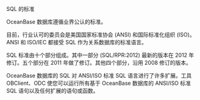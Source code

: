 SQL 的标准 

OceanBase 数据库遵循业界公认的标准。

目前，行业认可的委员会是美国国家标准协会 (ANSI) 和国际标准化组织 (ISO)。 ANSI 和 ISO/IEC 都接受 SQL 作为关系数据库的标准语言。

SQL 标准由十个部分组成。其中一部分 (SQL/RPR:2012) 最新的版本在 2012 年修订。五个部分在 2011 年做了修订。其他四个部分，沿用 2008 修订的版本。

OceanBase 数据库的 SQL 对 ANSI/ISO 标准 SQL 语言进行了许多扩展。工具 OBClient、ODC 使您可以运行所有基于 OceanBase 数据库的 ANSI/ISO 标准 SQL 语句以及任何扩展的语句或函数。
